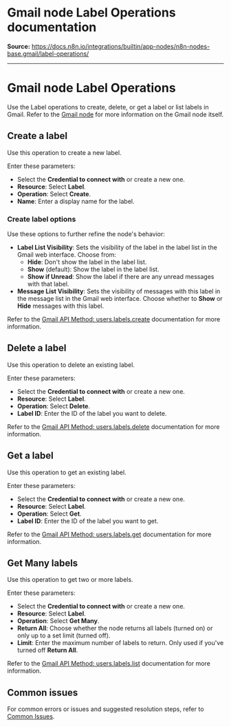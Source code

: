# Gmail node Label Operations documentation

**Source:** https://docs.n8n.io/integrations/builtin/app-nodes/n8n-nodes-base.gmail/label-operations/

---

# Gmail node Label Operations

Use the Label operations to create, delete, or get a label or list labels in Gmail. Refer to the [Gmail node](../) for more information on the Gmail node itself.

## Create a label

Use this operation to create a new label.

Enter these parameters:

- Select the **Credential to connect with** or create a new one.
- **Resource**: Select **Label**.
- **Operation**: Select **Create**.
- **Name**: Enter a display name for the label.

### Create label options

Use these options to further refine the node's behavior:

- **Label List Visibility**: Sets the visibility of the label in the label list in the Gmail web interface. Choose from:
  - **Hide**: Don't show the label in the label list.
  - **Show** (default): Show the label in the label list.
  - **Show if Unread**: Show the label if there are any unread messages with that label.
- **Message List Visibility**: Sets the visibility of messages with this label in the message list in the Gmail web interface. Choose whether to **Show** or **Hide** messages with this label.

Refer to the [Gmail API Method: users.labels.create](https://developers.google.com/gmail/api/reference/rest/v1/users.labels/create) documentation for more information.

## Delete a label

Use this operation to delete an existing label.

Enter these parameters:

- Select the **Credential to connect with** or create a new one.
- **Resource**: Select **Label**.
- **Operation**: Select **Delete**.
- **Label ID**: Enter the ID of the label you want to delete.

Refer to the [Gmail API Method: users.labels.delete](https://developers.google.com/gmail/api/reference/rest/v1/users.labels/delete) documentation for more information.

## Get a label

Use this operation to get an existing label.

Enter these parameters:

- Select the **Credential to connect with** or create a new one.
- **Resource**: Select **Label**.
- **Operation**: Select **Get**.
- **Label ID**: Enter the ID of the label you want to get.

Refer to the [Gmail API Method: users.labels.get](https://developers.google.com/gmail/api/reference/rest/v1/users.labels/get) documentation for more information.

## Get Many labels

Use this operation to get two or more labels.

Enter these parameters:

- Select the **Credential to connect with** or create a new one.
- **Resource**: Select **Label**.
- **Operation**: Select **Get Many**.
- **Return All**: Choose whether the node returns all labels (turned on) or only up to a set limit (turned off).
- **Limit**: Enter the maximum number of labels to return. Only used if you've turned off **Return All**.

Refer to the [Gmail API Method: users.labels.list](https://developers.google.com/gmail/api/reference/rest/v1/users.labels/list) documentation for more information.

## Common issues

For common errors or issues and suggested resolution steps, refer to [Common Issues](../common-issues/).
